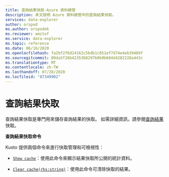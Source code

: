 ```yaml
---
title: 查詢結果快取-Azure 資料總管
description: 本文說明 Azure 資料總管中的查詢結果快取。
services: data-explorer
author: orspod
ms.author: orspodek
ms.reviewer: amitof
ms.service: data-explorer
ms.topic: reference
ms.date: 06/16/2020
ms.openlocfilehash: fa2bf2f6d24162c5bdb1c851ef7d74e4eb39489f
ms.sourcegitcommit: 09da3f26b4235368297b8b9b604d4282228a443c
ms.translationtype: MT
ms.contentlocale: zh-TW
ms.lasthandoff: 07/28/2020
ms.locfileid: "87349902"
---
```

# <a name="query-results-cache"></a>查詢結果快取

查詢結果快取是專門用來儲存查詢結果的快取。 如需詳細資訊，請參閱[查詢結果](../query/query-results-cache.md)快取。

**查詢結果快取命令**

Kusto 提供兩個命令來進行快取管理和可檢視性：

* [`Show cache`](show-query-results-cache-command.md)：使用此命令來顯示結果快取所公開的統計資料。

* [`Clear cache(rhs:string)`](clear-query-results-cache-command.md)：使用此命令可清除快取的結果。
